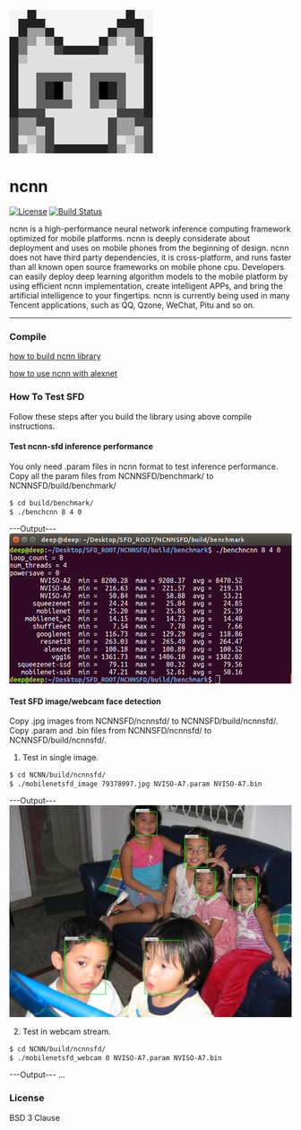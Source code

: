 ![](https://raw.githubusercontent.com/Tencent/ncnn/master/images/256-ncnn.png)
# ncnn

[![License](https://img.shields.io/badge/license-BSD--3--Clause-blue.svg)](https://raw.githubusercontent.com/Tencent/ncnn/master/LICENSE.txt) 
[![Build Status](https://travis-ci.org/Tencent/ncnn.svg?branch=master)](https://travis-ci.org/Tencent/ncnn)


ncnn is a high-performance neural network inference computing framework optimized for mobile platforms. ncnn is deeply considerate about deployment and uses on mobile phones from the beginning of design. ncnn does not have third party dependencies, it is cross-platform, and runs faster than all known open source frameworks on mobile phone cpu. Developers can easily deploy deep learning algorithm models to the mobile platform by using efficient ncnn implementation, create intelligent APPs, and bring the artificial intelligence to your fingertips. ncnn is currently being used in many Tencent applications, such as QQ, Qzone, WeChat, Pitu and so on.

---

### Compile
[how to build ncnn library](https://github.com/Tencent/ncnn/wiki/how-to-build)

[how to use ncnn with alexnet](https://github.com/Tencent/ncnn/wiki/how-to-use-ncnn-with-alexnet)

### How To Test SFD 

Follow these steps after you build the library using above compile instructions.

#### Test ncnn-sfd inference performance

You only need .param files in ncnn format to test inference performance. 
Copy all the param files from NCNNSFD/benchmark/ to NCNNSFD/build/benchmark/
```
$ cd build/benchmark/
$ ./benchcnn 8 4 0
```
---Output---
![](ncnnsfd/nviso_benchncnn_example.png)

#### Test SFD image/webcam face detection

Copy .jpg images from NCNNSFD/ncnnsfd/ to NCNNSFD/build/ncnnsfd/.
Copy .param and .bin files from NCNNSFD/ncnnsfd/ to NCNNSFD/build/ncnnsfd/.

1. Test in single image. 
```
$ cd NCNN/build/ncnnsfd/
$ ./mobilenetsfd_image 79378097.jpg NVISO-A7.param NVISO-A7.bin
```
---Output---
![](ncnnsfd/nviso_imagetest_example.jpg)

2. Test in webcam stream.
```
$ cd NCNN/build/ncnnsfd/
$ ./mobilenetsfd_webcam 0 NVISO-A7.param NVISO-A7.bin
```
---Output---
...

### License

BSD 3 Clause

